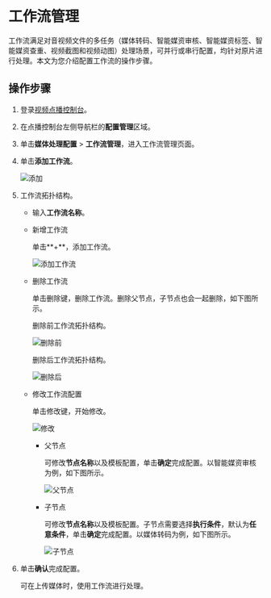 # 工作流管理

工作流满足对音视频文件的多任务（媒体转码、智能媒资审核、智能媒资标签、智能媒资查重、视频截图和视频动图）处理场景，可并行或串行配置，均针对原片进行处理。本文为您介绍配置工作流的操作步骤。

## 操作步骤

1.  登录[视频点播控制台](https://vod.console.aliyun.com/)。

2.  在点播控制台左侧导航栏的**配置管理**区域。

3.  单击**媒体处理配置** \> **工作流管理**，进入工作流管理页面。

4.  单击**添加工作流**。

    ![添加](https://static-aliyun-doc.oss-accelerate.aliyuncs.com/assets/img/zh-CN/6432065061/p183044.png)

5.  工作流拓扑结构。

    -   输入**工作流名称**。
    -   新增工作流

        单击**+**，添加工作流。

        ![添加工作流](https://static-aliyun-doc.oss-accelerate.aliyuncs.com/assets/img/zh-CN/6432065061/p183050.png)

    -   删除工作流

        单击删除键，删除工作流。删除父节点，子节点也会一起删除，如下图所示。

        删除前工作流拓扑结构。

        ![删除前](https://static-aliyun-doc.oss-accelerate.aliyuncs.com/assets/img/zh-CN/6432065061/p183054.png)

        删除后工作流拓扑结构。

        ![删除后](https://static-aliyun-doc.oss-accelerate.aliyuncs.com/assets/img/zh-CN/6432065061/p183055.png)

    -   修改工作流配置

        单击修改键，开始修改。

        ![修改](https://static-aliyun-doc.oss-accelerate.aliyuncs.com/assets/img/zh-CN/6432065061/p183058.png)

        -   父节点

            可修改**节点名称**以及模板配置，单击**确定**完成配置。以智能媒资审核为例，如下图所示。

            ![父节点](https://static-aliyun-doc.oss-accelerate.aliyuncs.com/assets/img/zh-CN/6432065061/p183059.png)

        -   子节点

            可修改**节点名称**以及模板配置。子节点需要选择**执行条件**，默认为**任意条件**，单击**确定**完成配置。以媒体转码为例，如下图所示。

            ![子节点](https://static-aliyun-doc.oss-accelerate.aliyuncs.com/assets/img/zh-CN/6432065061/p183064.png)

6.  单击**确认**完成配置。

    可在上传媒体时，使用工作流进行处理。


